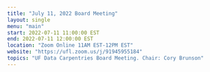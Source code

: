 ```yaml
---
title: "July 11, 2022 Board Meeting"
layout: single
menu: "main"
start: 2022-07-11 11:00:00 EST
end: 2022-07-11 12:00:00 EST
location: "Zoom Online 11AM EST-12PM EST"
website: "https://ufl.zoom.us/j/91945955184"
topics: "UF Data Carpentries Board Meeting. Chair: Cory Brunson"
---
```

